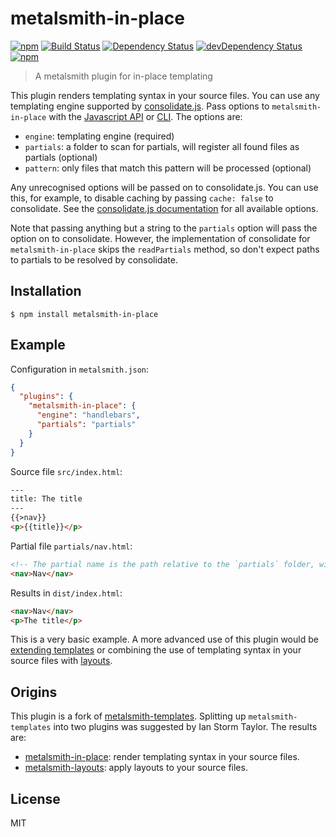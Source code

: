 # metalsmith-in-place

[![npm](https://img.shields.io/npm/v/metalsmith-in-place.svg)](https://www.npmjs.com/package/metalsmith-in-place) [![Build Status](https://travis-ci.org/superwolff/metalsmith-in-place.svg)](https://travis-ci.org/superwolff/metalsmith-in-place) [![Dependency Status](https://david-dm.org/superwolff/metalsmith-in-place.svg)](https://david-dm.org/superwolff/metalsmith-in-place) [![devDependency Status](https://david-dm.org/superwolff/metalsmith-in-place/dev-status.svg)](https://david-dm.org/superwolff/metalsmith-in-place#info=devDependencies) [![npm](https://img.shields.io/npm/dm/metalsmith-in-place.svg)](https://www.npmjs.com/package/metalsmith-in-place)

> A metalsmith plugin for in-place templating

This plugin renders templating syntax in your source files. You can use any templating engine supported by [consolidate.js](https://github.com/tj/consolidate.js#supported-template-engines). Pass options to `metalsmith-in-place` with the [Javascript API](https://github.com/segmentio/metalsmith#api) or [CLI](https://github.com/segmentio/metalsmith#cli). The options are:

* `engine`: templating engine (required)
* `partials`: a folder to scan for partials, will register all found files as partials (optional)
* `pattern`: only files that match this pattern will be processed (optional)

Any unrecognised options will be passed on to consolidate.js. You can use this, for example, to disable caching by passing `cache: false` to consolidate. See the [consolidate.js documentation](https://github.com/tj/consolidate.js) for all available options.

Note that passing anything but a string to the `partials` option will pass the option on to consolidate. However, the implementation of consolidate for `metalsmith-in-place` skips the `readPartials` method, so don't expect paths to partials to be resolved by consolidate.

## Installation

```
$ npm install metalsmith-in-place
```

## Example

Configuration in `metalsmith.json`:

```json
{
  "plugins": {
    "metalsmith-in-place": {
      "engine": "handlebars",
      "partials": "partials"
    }
  }
}
```

Source file `src/index.html`:

```html
---
title: The title
---
{{>nav}}
<p>{{title}}</p>
```

Partial file `partials/nav.html`:

```html
<!-- The partial name is the path relative to the `partials` folder, without the extension -->
<nav>Nav</nav>
```

Results in `dist/index.html`:

```html
<nav>Nav</nav>
<p>The title</p>
```

This is a very basic example. A more advanced use of this plugin would be [extending templates](http://paularmstrong.github.io/swig/docs/#inheritance) or combining the use of templating syntax in your source files with [layouts](https://github.com/superwolff/metalsmith-layouts).

## Origins

This plugin is a fork of [metalsmith-templates](https://github.com/segmentio/metalsmith-templates/issues/35). Splitting up `metalsmith-templates` into two plugins was suggested by Ian Storm Taylor. The results are:

* [metalsmith-in-place](https://github.com/superwolff/metalsmith-in-place): render templating syntax in your source files.
* [metalsmith-layouts](https://github.com/superwolff/metalsmith-layouts): apply layouts to your source files.

## License

MIT
